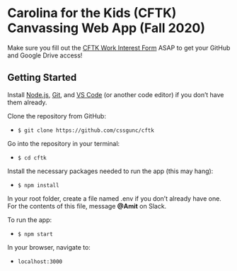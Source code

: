 # Carolina for the Kids (CFTK) Canvassing Web App (Fall 2020)

Make sure you fill out the [CFTK Work Interest Form](https://forms.gle/g6nVfh1dojhdVpqA8) ASAP to get your GitHub and Google Drive access!

## Getting Started
Install [Node.js](https://nodejs.org/en/download/), [Git](https://git-scm.com/downloads), and [VS Code](https://code.visualstudio.com/download) (or another code editor) if you don’t have them already.

Clone the repository from GitHub:
-  `$ git clone https://github.com/cssgunc/cftk`

Go into the repository in your terminal:
- `$ cd cftk`

Install the necessary packages needed to run the app (this may hang):
- `$ npm install`

In your root folder, create a file named .env if you don’t already have one. For the contents of this file, message **@Amit** on Slack.

To run the app:
- `$ npm start`

In your browser, navigate to:
- `localhost:3000`
